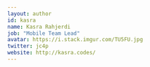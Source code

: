 ```yaml
---
layout: author
id: kasra
name: Kasra Rahjerdi
job: "Mobile Team Lead"
avatar: https://i.stack.imgur.com/TU5FU.jpg
twitter: jc4p
website: http://kasra.codes/
---
```

